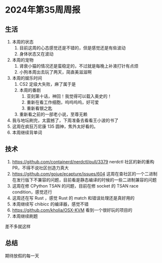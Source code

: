 # 2024年第35周周报

## 生活

1. 本周的状态
    1. 目前这周的心态感觉还是不错的，但是感觉还是有些波动
    2. 身体状态又在波动
2. 本周的宠物 
    1. 肾衰小猫的情况还是蛮稳定的，不过就是每晚上补液打针有点烦
    2. 小狗本周出去玩了两天，简直美滋滋啊
3. 本周的娱乐时间
    1. CS2 定级大失败，麻了属于是
    2. 本周的番剧
        1. 亚刻第十话，神回！我觉得可以载入奥史的！
        2. 重新在看工作细胞，呜呜呜呜，好可爱
        3. 重新看银之匙
    3. 重新看之前的一部老小说，至尊无赖
4. 我与地坛刷完，太震撼了，下周准备去看看王小波的书了
5. 这周在疯狂万尼康 135 圆神，焦外太好看的。
6. 本周继续背单词

## 技术

1. <https://github.com/containerd/nerdctl/pull/3379> nerdctl 社区的新的重构 PR，不得不说社区创造力真大
2. <https://github.com/gojue/ecapture/issues/604> 这周在查社区的一个二进制在发行版下不兼容的问题，目前看是静态编译的时候的一些二进制兼容的问题
3. 这周在修 CPython TSAN 的问题，目前在修 socket 的 TSAN race condition，感觉还行
4. 这周还在写 Rust ，感觉 Rust 的 match 和错误处理还是真好用的
5. 本周继续写 chibicc 的编译器，感觉不错
6. <https://github.com/kholia/OSX-KVM> 看到一个很好玩的项目的
7. 本周继续刷题

差不多就这样

## 总结

期待放假的每一天
